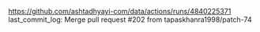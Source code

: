 https://github.com/ashtadhyayi-com/data/actions/runs/4840225371
last_commit_log: Merge pull request #202 from tapaskhanra1998/patch-74